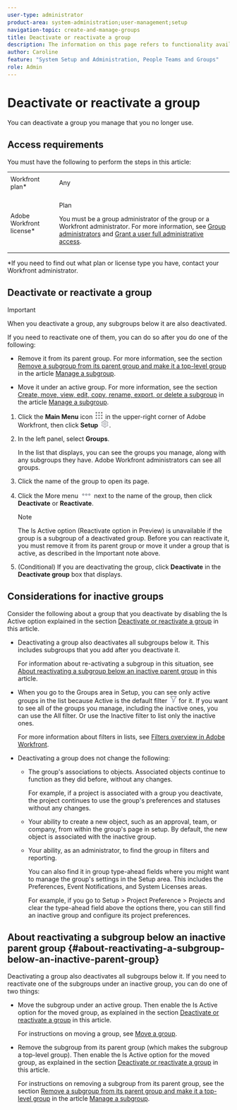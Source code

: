 ```yaml
---
user-type: administrator
product-area: system-administration;user-management;setup
navigation-topic: create-and-manage-groups
title: Deactivate or reactivate a group
description: The information on this page refers to functionality available only in the new Workfront experience beta.
author: Caroline
feature: "System Setup and Administration, People Teams and Groups"
role: Admin
---
```


# Deactivate or reactivate a group

<!--
If Callisto adds the <b>Is active</b> checkbox to the Details page for groups you view, add that info to Manage groups/Create and manage groups/**manage-a-group** and to Manage groups/Create and manage groups/**view-and-manage-a-groups-details**
-->

You can deactivate a group you manage that you no longer use.

## Access requirements

You must have the following to perform the steps in this article:

<table style="table-layout:auto"> 
 <col> 
 <col> 
 <tbody> 
  <tr> 
   <td role="rowheader">Workfront plan*</td> 
   <td> <p>Any</p> </td> 
  </tr> 
  <tr> 
   <td role="rowheader">Adobe Workfront license*</td> 
   <td> <p>Plan </p> <p>You must be a group administrator of the group or a Workfront administrator. For more information, see <a href="../../../administration-and-setup/manage-groups/group-roles/group-administrators.md" class="MCXref xref">Group administrators</a> and <a href="../../../administration-and-setup/add-users/configure-and-grant-access/grant-a-user-full-administrative-access.md" class="MCXref xref">Grant a user full administrative access</a>.</p> </td> 
  </tr> 
 </tbody> 
</table>

&#42;If you need to find out what plan or license type you have, contact your Workfront administrator.

## Deactivate or reactivate a group

>[!IMPORTANT]
>
>When you deactivate a group, any subgroups below it are also deactivated. 
>
>If you need to reactivate one of them, you can do so after you do one of the following:
>
>* Remove it from its parent group. For more information, see the section [Remove a subgroup from its parent group and make it a top-level group](../../../administration-and-setup/manage-groups/create-and-manage-subgroups/manage-subgroups.md#make) in the article [Manage a subgroup](../../../administration-and-setup/manage-groups/create-and-manage-subgroups/manage-subgroups.md).
>
>* Move it under an active group. For more information, see the section [Create, move, view, edit, copy, rename, export, or delete a subgroup](../../../administration-and-setup/manage-groups/create-and-manage-subgroups/manage-subgroups.md#create) in the article [Manage a subgroup](../../../administration-and-setup/manage-groups/create-and-manage-subgroups/manage-subgroups.md).
>

1. Click the **Main Menu** icon ![](assets/main-menu-icon.png) in the upper-right corner of Adobe Workfront, then click **Setup** ![](assets/gear-icon-settings.png).

1. In the left panel, select **Groups**.

   In the list that displays, you can see the groups you manage, along with any subgroups they have. Adobe Workfront administrators can see all groups.

1. Click the name of the group to open its page. 

1. Click the More menu ![](assets/more-icon.png) next to the name of the group, then click **Deactivate** or **Reactivate**.    
  
   >[!NOTE]
   >
   >The Is Active option (Reactivate option in Preview) is unavailable if the group is a subgroup of a deactivated group. Before you can reactivate it, you must remove it from its parent group or move it under a group that is active, as described in the Important note above.

1. (Conditional) If you are deactivating the group, click **Deactivate** in the **Deactivate group** box that displays.  

## Considerations for inactive groups

Consider the following about a group that you deactivate by disabling the Is Active option explained in the section [Deactivate or reactivate a group](#View) in this article.

* Deactivating a group also deactivates all subgroups below it. This includes subgroups that you add after you deactivate it.

  For information about re-activating a subgroup in this situation, see [About reactivating a subgroup below an inactive parent group](#about-reactivating-a-subgroup-below-an-inactive-parent-group) in this article.

* When you go to the Groups area in Setup, you can see only active groups in the list because Active is the default filter ![](assets/filter-nwepng.png) for it. If you want to see all of the groups you manage, including the inactive ones, you can use the All filter. Or use the Inactive filter to list only the inactive ones.

  For more information about filters in lists, see [Filters overview in Adobe Workfront](../../../reports-and-dashboards/reports/reporting-elements/filters-overview.md).

* Deactivating a group does not change the following:

   * The group's associations to objects. Associated objects continue to function as they did before, without any changes.

     For example, if a project is associated with a group you deactivate, the project continues to use the group's preferences and statuses without any changes.
   
   * Your ability to create a new object, such as an approval, team, or company, from within the group's page in setup. By default, the new object is associated with the inactive group.
   * Your ability, as an administrator, to find the group in filters and reporting.

     You can also find it in group type-ahead fields where you might want to manage the group's settings in the Setup area. This includes the Preferences, Event Notifications, and System Licenses areas.

     For example, if you go to Setup > Project Preference > Projects and clear the type-ahead field above the options there, you can still find an inactive group and configure its project preferences.

## About reactivating a subgroup below an inactive parent group {#about-reactivating-a-subgroup-below-an-inactive-parent-group}

Deactivating a group also deactivates all subgroups below it. If you need to reactivate one of the subgroups under an inactive group, you can do one of two things:

* Move the subgroup under an active group. Then enable the Is Active option for the moved group, as explained in the section [Deactivate or reactivate a group](#View) in this article.

  For instructions on moving a group, see [Move a group](../../../administration-and-setup/manage-groups/create-and-manage-groups/move-a-group.md).

* Remove the subgroup from its parent group (which makes the subgroup a top-level group). Then enable the Is Active option for the moved group, as explained in the section [Deactivate or reactivate a group](#View) in this article.

  For instructions on removing a subgroup from its parent group, see the section [Remove a subgroup from its parent group and make it a top-level group](../../../administration-and-setup/manage-groups/create-and-manage-subgroups/manage-subgroups.md#make) in the article [Manage a subgroup](../../../administration-and-setup/manage-groups/create-and-manage-subgroups/manage-subgroups.md).


